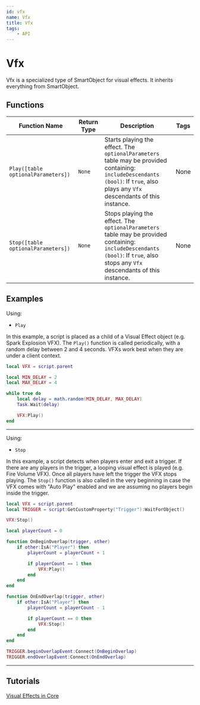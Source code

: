 ```yaml
---
id: vfx
name: Vfx
title: Vfx
tags:
    - API
---
```


# Vfx

Vfx is a specialized type of SmartObject for visual effects. It inherits everything from SmartObject.

## Functions

| Function Name | Return Type | Description | Tags |
| -------- | ----------- | ----------- | ---- |
| `Play([table optionalParameters])` | `None` | Starts playing the effect. The `optionalParameters` table may be provided containing:<br/> `includeDescendants (bool)`: If `true`, also plays any `Vfx` descendants of this instance. | None |
| `Stop([table optionalParameters])` | `None` | Stops playing the effect. The `optionalParameters` table may be provided containing:<br/> `includeDescendants (bool)`: If `true`, also stops any `Vfx` descendants of this instance. | None |

## Examples

Using:

- `Play`

In this example, a script is placed as a child of a Visual Effect object (e.g. Spark Explosion VFX). The `Play()` function is called periodically, with a random delay between 2 and 4 seconds. VFXs work best when they are under a client context.

```lua
local VFX = script.parent

local MIN_DELAY = 2
local MAX_DELAY = 4

while true do
    local delay = math.random(MIN_DELAY, MAX_DELAY)
    Task.Wait(delay)

    VFX:Play()
end
```

---

Using:

- `Stop`

In this example, a script detects when players enter and exit a trigger. If there are any players in the trigger, a looping visual effect is played (e.g. Fire Volume VFX). Once all players have left the trigger the VFX stops playing. The `Stop()` function is also called in the very beginning in case the VFX comes with "Auto Play" enabled and we are assuming no players begin inside the trigger.

```lua
local VFX = script.parent
local TRIGGER = script:GetCustomProperty("Trigger"):WaitForObject()

VFX:Stop()

local playerCount = 0

function OnBeginOverlap(trigger, other)
    if other:IsA("Player") then
        playerCount = playerCount + 1

        if playerCount == 1 then
            VFX:Play()
        end
    end
end

function OnEndOverlap(trigger, other)
    if other:IsA("Player") then
        playerCount = playerCount - 1

        if playerCount == 0 then
            VFX:Stop()
        end
    end
end

TRIGGER.beginOverlapEvent:Connect(OnBeginOverlap)
TRIGGER.endOverlapEvent:Connect(OnEndOverlap)
```

---

## Tutorials

[Visual Effects in Core](../tutorials/vfx_tutorial.md)
